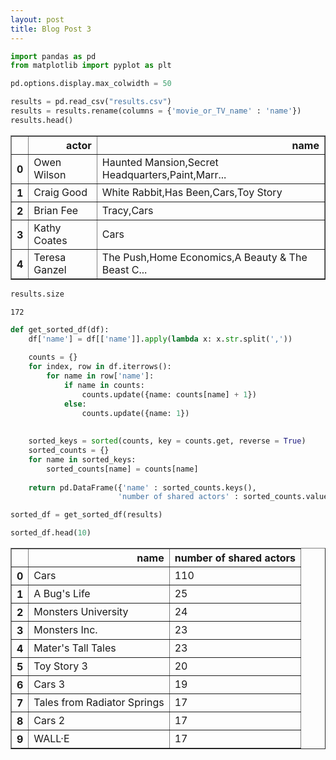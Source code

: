 ```yaml
---
layout: post
title: Blog Post 3
---
```


```python
import pandas as pd
from matplotlib import pyplot as plt
```


```python
pd.options.display.max_colwidth = 50
```


```python
results = pd.read_csv("results.csv")
results = results.rename(columns = {'movie_or_TV_name' : 'name'})
results.head()
```




<div>
<style scoped>
    .dataframe tbody tr th:only-of-type {
        vertical-align: middle;
    }

    .dataframe tbody tr th {
        vertical-align: top;
    }

    .dataframe thead th {
        text-align: right;
    }
</style>
<table border="1" class="dataframe">
  <thead>
    <tr style="text-align: right;">
      <th></th>
      <th>actor</th>
      <th>name</th>
    </tr>
  </thead>
  <tbody>
    <tr>
      <th>0</th>
      <td>Owen Wilson</td>
      <td>Haunted Mansion,Secret Headquarters,Paint,Marr...</td>
    </tr>
    <tr>
      <th>1</th>
      <td>Craig Good</td>
      <td>White Rabbit,Has Been,Cars,Toy Story</td>
    </tr>
    <tr>
      <th>2</th>
      <td>Brian Fee</td>
      <td>Tracy,Cars</td>
    </tr>
    <tr>
      <th>3</th>
      <td>Kathy Coates</td>
      <td>Cars</td>
    </tr>
    <tr>
      <th>4</th>
      <td>Teresa Ganzel</td>
      <td>The Push,Home Economics,A Beauty &amp; The Beast C...</td>
    </tr>
  </tbody>
</table>
</div>




```python
results.size
```




    172




```python
def get_sorted_df(df):
    df['name'] = df[['name']].apply(lambda x: x.str.split(','))
    
    counts = {}
    for index, row in df.iterrows():
        for name in row['name']:
            if name in counts:
                counts.update({name: counts[name] + 1})
            else:
                counts.update({name: 1})
                
                
    sorted_keys = sorted(counts, key = counts.get, reverse = True)
    sorted_counts = {}
    for name in sorted_keys:
        sorted_counts[name] = counts[name]
        
    return pd.DataFrame({'name' : sorted_counts.keys(),
                        'number of shared actors' : sorted_counts.values()})
```


```python
sorted_df = get_sorted_df(results)
```


```python
sorted_df.head(10)
```




<div>
<style scoped>
    .dataframe tbody tr th:only-of-type {
        vertical-align: middle;
    }

    .dataframe tbody tr th {
        vertical-align: top;
    }

    .dataframe thead th {
        text-align: right;
    }
</style>
<table border="1" class="dataframe">
  <thead>
    <tr style="text-align: right;">
      <th></th>
      <th>name</th>
      <th>number of shared actors</th>
    </tr>
  </thead>
  <tbody>
    <tr>
      <th>0</th>
      <td>Cars</td>
      <td>110</td>
    </tr>
    <tr>
      <th>1</th>
      <td>A Bug's Life</td>
      <td>25</td>
    </tr>
    <tr>
      <th>2</th>
      <td>Monsters University</td>
      <td>24</td>
    </tr>
    <tr>
      <th>3</th>
      <td>Monsters Inc.</td>
      <td>23</td>
    </tr>
    <tr>
      <th>4</th>
      <td>Mater's Tall Tales</td>
      <td>23</td>
    </tr>
    <tr>
      <th>5</th>
      <td>Toy Story 3</td>
      <td>20</td>
    </tr>
    <tr>
      <th>6</th>
      <td>Cars 3</td>
      <td>19</td>
    </tr>
    <tr>
      <th>7</th>
      <td>Tales from Radiator Springs</td>
      <td>17</td>
    </tr>
    <tr>
      <th>8</th>
      <td>Cars 2</td>
      <td>17</td>
    </tr>
    <tr>
      <th>9</th>
      <td>WALL·E</td>
      <td>17</td>
    </tr>
  </tbody>
</table>
</div>




```python

```
